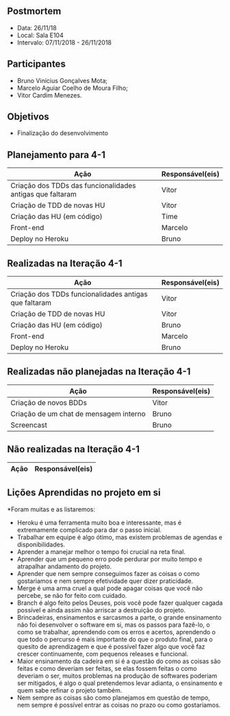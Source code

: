 ## Postmortem
* Data: 26/11/18
* Local: Sala E104
* Intervalo: 07/11/2018 - 26/11/2018
## Participantes
  * Bruno Vinícius Gonçalves Mota;
  * Marcelo Aguiar Coelho de Moura Filho;
  * Vitor Cardim Menezes. 
## Objetivos
* Finalização do desenvolvimento
## Planejamento para 4-1
| Ação | Responsável(eis) |
|----------|----------|
| Criação dos TDDs das funcionalidades antigas que faltaram | Vitor |
| Criação de TDD de novas HU | Vitor |
| Criação das HU (em código) | Time |
| Front-end             | Marcelo|
| Deploy no Heroku      | Bruno |
## Realizadas na Iteração 4-1
| Ação | Responsável(eis) |
|----------|----------|
| Criação dos TDDs funcionalidades antigas que faltaram | Vitor |
| Criação de TDD de novas HU | Vitor |
| Criação das HU (em código) | Bruno |
| Front-end             | Marcelo|
| Deploy no Heroku      | Bruno |
## Realizadas não planejadas na Iteração 4-1
| Ação | Responsável(eis) |
|----------|----------|
| Criação de novos BDDs | Vitor |
| Criação de um chat de mensagem interno | Bruno |
| Screencast | Bruno |
## Não realizadas na Iteração 4-1
| Ação | Responsável(eis) |
|----------|----------|

## Lições Aprendidas no projeto em si
*Foram muitas e as listaremos:
- Heroku é uma ferramenta muito boa e interessante, mas é extremamente complicado para dar o passo inicial.
- Trabalhar em equipe é algo ótimo, mas existem problemas de agendas e disponibilidades.
- Aprender a manejar melhor o tempo foi crucial na reta final.
- Aprender que um pequeno erro pode perdurar por muito tempo e atrapalhar andamento do projeto.
- Aprender que nem sempre conseguimos fazer as coisas o como gostariamos e nem sempre efetividade quer dizer praticidade.
- Merge é uma arma cruel a qual pode apagar coisas que você não percebe, se não for feito com cuidado.
- Branch é algo feito pelos Deuses, pois você pode fazer qualquer cagada possível e ainda assim não arriscar a destruição do projeto.
- Brincadeiras, ensinamentos e sarcasmos a parte, o grande ensinamento não foi desenvolver o software em si, mas os passos para fazê-lo, o como se trabalhar, aprendendo com os erros e acertos, aprendendo o que todo o percurso é mais importante do que o produto final, para o quesito de aprendizagem e que é possível fazer algo que você faz crescer continuamente, com pequenos releases e funcional.
- Maior ensinamento da cadeira em si é a questão do como as coisas são feitas e como deveriam ser feitas, se elas fossem feitas o como deveriam o ser, muitos problemas na produção de softwares poderiam ser mitigados, é algo o qual pretendemos levar adianta, o ensinamento e quem sabe refinar o projeto também.
- Nem sempre as coisas são como planejamos em questão de tempo, nem sempre é possível entrar as coisas no prazo ou como gostariamos.


